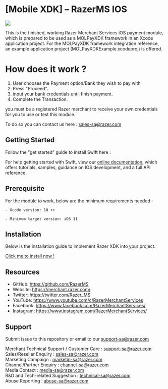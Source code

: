 <!--
# license: Copyright © 2011-2019 MOLPay Sdn Bhd. All Rights Reserved. 
-->

# [Mobile XDK] – RazerMS IOS

<img src="https://user-images.githubusercontent.com/38641542/74424311-a9d64000-4e8c-11ea-8d80-d811cfe66972.jpg">

This is the finished, working Razer Merchant Services iOS payment module, which is prepared to be used as a MOLPayXDK framework in an Xcode application project. For the MOLPayXDK framework integration reference, an example application project (MOLPayXDKExample.xcodeproj) is offered.

# How does it work ?

 1. User chooses the Payment option/Bank they wish to pay with 
 2. Press "Proceed".
 3. input your bank credentials until finish payment. 
 4. Complete the Transaction. 


you must be a registered Razer merchant to receive your own credentials for you to use or test this module.

To do so you can contact us here : sales-sa@razer.com

## Getting Started

Follow the "get started" guide to install Swift here :

For help getting started with Swift, view our
[online documentation](https://www.swift.org/getting-started/), which offers tutorials,
samples, guidance on IOS development, and a full API reference.

## Prerequisite

For the module to work, below are the minimum requirements needed :


    - Xcode version: 10 ++
    
    - Minimum target version: iOS 11 

## Installation
Below is the installation guide to implement Razer XDK into your project. 

[Click me to install now !](https://github.com/RazerMS/rms-mobile-xdk-ios/wiki/Installation-Guidance)


## Resources

- GitHub:     https://github.com/RazerMS
- Website:    https://merchant.razer.com/
- Twitter:    https://twitter.com/Razer_MS
- YouTube:    https://www.youtube.com/c/RazerMerchantServices
- Facebook:   https://www.facebook.com/RazerMerchantServices/
- Instagram:  https://www.instagram.com/RazerMerchantServices/


## Support

Submit issue to this repository or email to our support-sa@razer.com

Merchant Technical Support / Customer Care : support-sa@razer.com<br>
Sales/Reseller Enquiry : sales-sa@razer.com<br>
Marketing Campaign : marketin-sa@razer.com<br>
Channel/Partner Enquiry : channel-sa@razer.com<br>
Media Contact : media-sa@razer.com<br>
R&D and Tech-related Suggestion : technical-sa@razer.com<br>
Abuse Reporting : abuse-sa@razer.com
